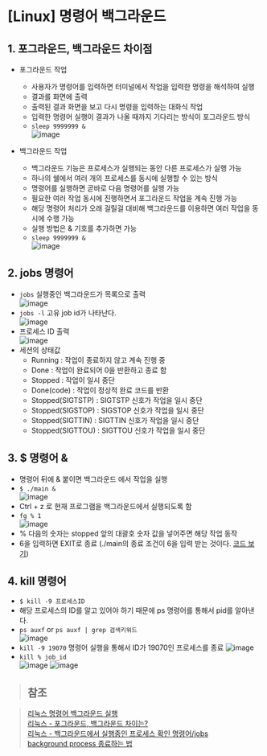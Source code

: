 # [Linux] 명령어 백그라운드

## 1. 포그라운드, 백그라운드 차이점
- 포그라운드 작업
  - 사용자가 명령어를 입력하면 터미널에서 작업을 입력한 명령을 해석하여 실행
  - 결과를 화면에 출력
  - 출력된 결과 화면을 보고 다시 명령을 입력하는 대화식 작업
  - 입력한 명령어 실행이 결과가 나올 때까지 기다리는 방식이 포그라운드 방식
  - `sleep 9999999 &` <br>
![image](https://user-images.githubusercontent.com/65120581/127610010-6587bd66-8171-44c6-877b-30ac0f45d83d.png)

- 백그라운드 작업
  - 백그라운드 기능은 프로세스가 실행되는 동안 다른 프로세스가 실행 가능
  - 하나의 쉘에서 여러 개의 프로세스를 동시에 실행할 수 있는 방식
  - 명령어를 실행하면 곧바로 다음 명령어를 실행 가능
  - 필요한 여러 작업 동시에 진행하면서 포그라운드 작업을 계속 진행 가능
  - 해당 명령어 처리가 오래 걸릴걸 대비해 백그라운드를 이용하면 여러 작업을 동시에 수행 가능
  - 실행 방법은 & 기호를 추가하면 가능
  - `sleep 9999999 &` <br>
 ![image](https://user-images.githubusercontent.com/65120581/127609965-9225cf9d-646c-4031-a1b1-4cb6c3d69574.png)


 ## 2. jobs 명령어
 - `jobs` 실행중인 백그라운드가 목록으로 출력 <br>
 ![image](https://user-images.githubusercontent.com/65120581/127609102-3e48b365-3b7f-48a9-a781-2a2227b36a68.png)
 - `jobs -l` 고유 job id가 나타난다. <br>
![image](https://user-images.githubusercontent.com/65120581/127609158-ca3819a5-4800-4a73-8815-a998d1eb1195.png)
 - 프로세스 ID 출력 <br>
![image](https://user-images.githubusercontent.com/65120581/127609266-b11548c9-d00e-41a2-beaa-b31fe6d611a6.png)
 - 세션의 상태값
    - Running : 작업이 종료하지 않고 계속 진행 중
    - Done :  작업이 완료되어 0을 반환하고 종료 함
    - Stopped : 작업이 일시 중단
    - Done(code) : 작업이 정상적 완료 코드를 반환
    - Stopped(SIGTSTP) : SIGTSTP 신호가 작업을 일시 중단
    - Stopped(SIGSTOP) : SIGSTOP 신호가 작업을 일시 중단
    - Stopped(SIGTTIN) : SIGTTIN 신호가 작업을 일시 중단
    - Stopped(SIGTTOU) : SIGTTOU 신호가 작업을 일시 중단

 ## 3. $ 명령어 &
 
 - 명령어 뒤에 & 붙이면 백그라운드 에서 작업을 실행
 - `$ ./main &` <br>
![image](https://user-images.githubusercontent.com/65120581/127606916-a5306438-239a-4d52-88b2-d73815a5b3de.png)
 - Ctrl + z 로 현재 프로그램을 백그라운드에서 실행되도록 함
 - `fg % 1` <br>
![image](https://user-images.githubusercontent.com/65120581/127607617-9dd51183-74ad-494e-bbf7-204c59de581a.png)
 - % 다음의 숫자는 stopped 앞의 대괄호 숫자 값을 넣어주면 해당 작업 동작
 - 6을 입력하면 EXIT로 종료 (./main의 종료 조건이 6을 입력 받는 것이다. [코드 보기](https://github.com/nohkihyeon/TIL/blob/main/Linux/05_mysql_database.md))

## 4. kill 명령어
- `$ kill -9 프로세스ID`
- 해당 프로세스의 ID를 알고 있어야 하기 때문에 ps 명령어를 통해서 pid를 알아낸다.
- `ps auxf` or `ps auxf | grep 검색키워드` <br>
![image](https://user-images.githubusercontent.com/65120581/127610977-25f77c0c-0fc4-4dc8-a175-0eea77f63056.png)
- `kill -9 19070` 명령어 실행을 통해서 ID가 19070인 프로세스를 종료
![image](https://user-images.githubusercontent.com/65120581/127611133-6bd2ec23-88e7-47c9-9958-1cec9e7bf814.png)
- `kill % job_id` <br>
![image](https://user-images.githubusercontent.com/65120581/127611520-7645cee4-7929-4d7e-98ff-0d8d029cae5c.png)
![image](https://user-images.githubusercontent.com/65120581/127612029-8eaf43e0-3e18-4109-8c76-2bf34cf8af4c.png)





> ## 참조

> [리눅스 명령어 백그라운드 실행](https://m.blog.naver.com/PostView.naver?isHttpsRedirect=true&blogId=lge920904&logNo=220687339025) <br>
> [리눅스 - 포그라운드, 백그라운드 차이는?](https://gocoder.tistory.com/1814?category=714888) <br>
> [리눅스 - 백그라운드에서 실행중인 프로세스 확인 명령어/jobs](https://gocoder.tistory.com/1815?category=714888) <br>
> [background process 종료하는 법](https://brown.ezphp.net/entry/background-process-%EC%A2%85%EB%A3%8C%ED%95%98%EB%8A%94-%EB%B2%95) <br>
